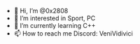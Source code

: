 - 👋 Hi, I’m @0x2808
- 👀 I’m interested in Sport, PC
- 🌱 I’m currently learning C++
- 📫 How to reach me Discord: VeniVidivici

<!---
0x2808/0x2808 is a ✨ special ✨ repository because its `README.md` (this file) appears on your GitHub profile.
You can click the Preview link to take a look at your changes.
--->
